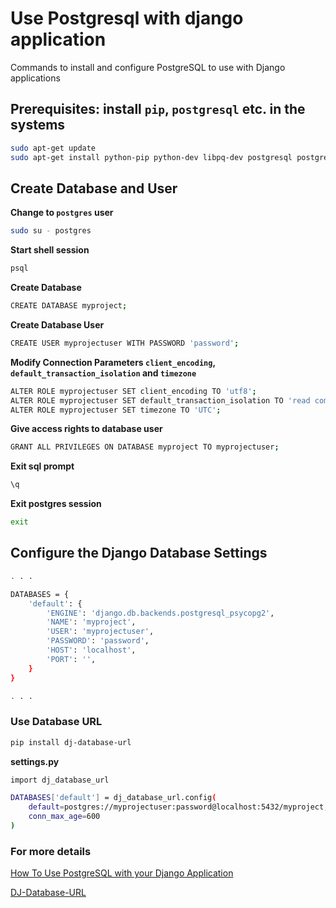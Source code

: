 # Use Postgresql with django application
Commands to install and configure PostgreSQL to use with Django applications

## Prerequisites: install `pip`, `postgresql` etc. in the systems
```bash
sudo apt-get update
sudo apt-get install python-pip python-dev libpq-dev postgresql postgresql-contrib
```

## Create Database and User

**Change to `postgres` user**
```bash
sudo su - postgres
```
**Start shell session**
```bash
psql
```
**Create Database**
```bash
CREATE DATABASE myproject;
```
**Create Database User**
```bash
CREATE USER myprojectuser WITH PASSWORD 'password';
```
**Modify Connection Parameters `client_encoding`, `default_transaction_isolation` and `timezone`**
```bash
ALTER ROLE myprojectuser SET client_encoding TO 'utf8';
ALTER ROLE myprojectuser SET default_transaction_isolation TO 'read committed';
ALTER ROLE myprojectuser SET timezone TO 'UTC';
```
**Give access rights to database user**
```bash
GRANT ALL PRIVILEGES ON DATABASE myproject TO myprojectuser;
```
**Exit sql prompt**
```bash
\q
```
**Exit postgres session**
```bash
exit
```

## Configure the Django Database Settings

```bash
. . .

DATABASES = {
    'default': {
        'ENGINE': 'django.db.backends.postgresql_psycopg2',
        'NAME': 'myproject',
        'USER': 'myprojectuser',
        'PASSWORD': 'password',
        'HOST': 'localhost',
        'PORT': '',
    }
}

. . .
```

### Use Database URL
```bash
pip install dj-database-url
```
**settings.py**
```bash
import dj_database_url

DATABASES['default'] = dj_database_url.config(
    default=postgres://myprojectuser:password@localhost:5432/myproject, 
    conn_max_age=600
)
```

### For more details
[How To Use PostgreSQL with your Django Application](https://www.digitalocean.com/community/tutorials/how-to-use-postgresql-with-your-django-application-on-ubuntu-14-04) 

[DJ-Database-URL](https://github.com/jacobian/dj-database-url)